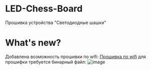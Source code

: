 # LED-Chess-Board
Прошивка устройства "Светодиодные шашки"
# What's new?
Добавлена возможность прошивки по wifi:
[Прошивка по wifi](https://user-images.githubusercontent.com/84613812/211387351-1a0c3a77-2c6b-40b7-89db-31dcf0623c4a.webm)
для прошифки требуется бинарный файл:
![image](https://user-images.githubusercontent.com/84613812/211387943-c86e705a-0000-4f14-8127-b288feebe0e7.png)
